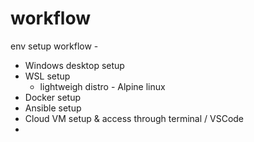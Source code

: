 # workflow
env setup workflow -

- Windows desktop setup
- WSL setup
  - lightweigh distro - Alpine linux
- Docker setup
- Ansible setup
- Cloud VM setup & access through terminal / VSCode
- 
